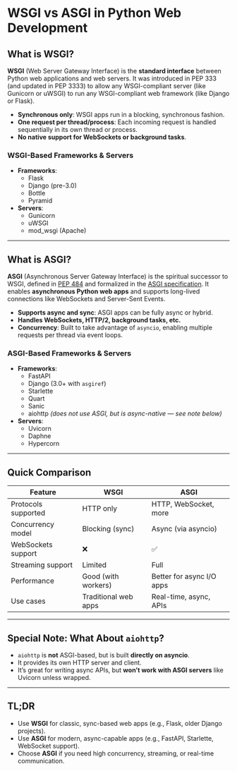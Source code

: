 # WSGI vs ASGI in Python Web Development

## What is WSGI?

**WSGI** (Web Server Gateway Interface) is the **standard interface** between
Python web applications and web servers. It was introduced in PEP 333 (and
updated in PEP 3333) to allow any WSGI-compliant server (like Gunicorn or
uWSGI) to run any WSGI-compliant web framework (like Django or Flask).

- **Synchronous only**: WSGI apps run in a blocking, synchronous fashion.
- **One request per thread/process**: Each incoming request is handled
  sequentially in its own thread or process.
- **No native support for WebSockets or background tasks**.

### WSGI-Based Frameworks & Servers

- **Frameworks**:
  - Flask
  - Django (pre-3.0)
  - Bottle
  - Pyramid
- **Servers**:
  - Gunicorn
  - uWSGI
  - mod_wsgi (Apache)

---

## What is ASGI?

**ASGI** (Asynchronous Server Gateway Interface) is the spiritual successor to
WSGI, defined in [PEP 484](https://www.python.org/dev/peps/pep-0484/) and
formalized in the [ASGI specification](https://asgi.readthedocs.io). It enables
**asynchronous Python web apps** and supports long-lived connections like
WebSockets and Server-Sent Events.

- **Supports async and sync**: ASGI apps can be fully async or hybrid.
- **Handles WebSockets, HTTP/2, background tasks, etc.**
- **Concurrency**: Built to take advantage of `asyncio`, enabling multiple
  requests per thread via event loops.

### ASGI-Based Frameworks & Servers

- **Frameworks**:
  - FastAPI
  - Django (3.0+ with `asgiref`)
  - Starlette
  - Quart
  - Sanic
  - aiohttp _(does not use ASGI, but is async-native — see note below)_
- **Servers**:
  - Uvicorn
  - Daphne
  - Hypercorn

---

## Quick Comparison

| Feature             | WSGI                 | ASGI                      |
| ------------------- | -------------------- | ------------------------- |
| Protocols supported | HTTP only            | HTTP, WebSocket, more     |
| Concurrency model   | Blocking (sync)      | Async (via asyncio)       |
| WebSockets support  | ❌                   | ✅                        |
| Streaming support   | Limited              | Full                      |
| Performance         | Good (with workers)  | Better for async I/O apps |
| Use cases           | Traditional web apps | Real-time, async, APIs    |

---

## Special Note: What About `aiohttp`?

- `aiohttp` is **not** ASGI-based, but is built **directly on asyncio**.
- It provides its own HTTP server and client.
- It’s great for writing async APIs, but **won’t work with ASGI servers** like
  Uvicorn unless wrapped.

---

## TL;DR

- Use **WSGI** for classic, sync-based web apps (e.g., Flask, older Django
  projects).
- Use **ASGI** for modern, async-capable apps (e.g., FastAPI, Starlette,
  WebSocket support).
- Choose **ASGI** if you need high concurrency, streaming, or real-time
  communication.
